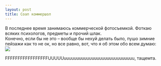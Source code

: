 ```yaml
---
layout: post
title: Соап коммершол
---
```


В последнее время занимаюсь коммерческой фотосъемкой. Фоткаю всяких психологов, предметы и прочий шлак.  
Конечно, если бы не это – вообще бы нехуй делать было, пушо зимние пейзажи как то не ок,&nbsp;но все равно,&nbsp;вот,&nbsp;что я об этом обо всем думаю:  
 ![](http://i1.wp.com/fc01.deviantart.net/fs70/i/2010/073/5/5/I_don__t_wanna_work_today_by_shouldgo.jpg?w=640)

FFFFFFFFFFFFFFFFFUUUUUuuuuuuuuuuuuuuuuuuuuuuuuuuuu, тащемта.

